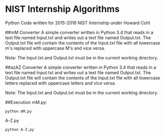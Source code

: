 # NIST Internship Algorithms
Python Code written for 2015-2016 NIST Internship under Howard Cohl

##mM Converter
A simple converter written in Python 3.4 that reads in a text file named Input.txt and writes out a text file named Output.txt. The Output.txt file will contain the contents of the Input.txt file with all lowercase m's replaced with uppercase M's and vice versa.

Note: The Input.txt and Output.txt must be in the current working directory.

##azAZ Converter
A simple converter written in Python 3.4 that reads in a text file named Input.txt and writes out a text file named Output.txt. The Output.txt file will contain the contents of the Input.txt file with all lowercase letters replaced with uppercase letters and vice versa.

Note: The Input.txt and Output.txt must be in the current working directory.

##Execution
mM.py:
```
python mM.py
```

A-Z.py
```
python A-Z.py
```
